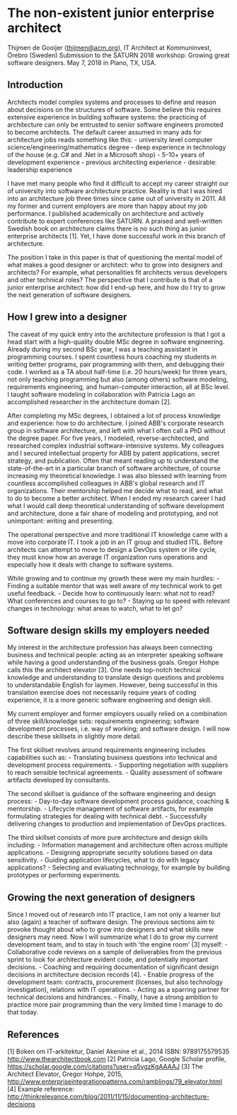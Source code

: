 # The non-existent junior enterprise architect
Thijmen de Gooijer (thijmen@acm.org), IT Architect at Kommuninvest, Örebro (Sweden)
Submission to the SATURN 2018 workshop: Growing great software designers. May 7, 2018 in Plano, TX, USA.

## Introduction
Architects model complex systems and processes to define and reason about decisions on the structures of software. Some believe this requires extensive experience in building software systems: the practicing of architecture can only be entrusted to senior software engineers promoted to become architects. The default career assumed in many ads for architecture jobs reads something like this:
	- university level computer science/engineering/mathematics degree
	- deep experience in technology of the house (e.g. C# and .Net in a Microsoft shop)
	- 5-10+ years of development experience
	- previous architecting experience
	- desirable: leadership experience

I have met many people who find it difficult to accept my career straight our of university into software architecture practice. Reality is that I was hired into an architecture job three times since came out of university in 2011. All my former and current employers are more than happy about my job performance. I published academically on architecture and actively contribute to expert conferences like SATURN. A praised and well-written Swedish book on architecture claims there is no such thing as junior enterprise architects [1]. Yet, I have done successful work in this branch of architecture.

The position I take in this paper is that of questioning the mental model of what makes a good designer or architect: who to grow into designers and architects? For example, what personalities fit architects versus developers and other technical roles? The perspective that I contribute is that of a junior enterprise architect: how did I end-up here, and how do I try to grow the next generation of software designers.

## How I grew into a designer
The caveat of my quick entry into the architecture profession is that I got a head start with a high-quality double MSc degree in software engineering. Already during my second BSc year, I was a teaching assistant in programming courses. I spent countless hours coaching my students in writing better programs, pair programming with them, and debugging their code. I worked as a TA about half-time (i.e. 20 hours/week) for three years, not only teaching programming but also (among others) software modeling, requirements engineering, and human-computer interaction, all at BSc level. I taught software modeling in collaboration with Patricia Lago an accomplished researcher in the architecture domain [2]. 

After completing my MSc degrees, I obtained a lot of process knowledge and experience: how to do architecture. I joined ABB's corporate research group in software architecture, and left with what I often call a PhD without the degree paper. For five years, I modeled, reverse-architected, and researched complex industrial software-intensive systems. My colleagues and I secured intellectual property for ABB by patent applications, secret strategy, and publication. Often that meant reading up to understand the state-of-the-art in a particular branch of software architecture, of course increasing my theoretical knowledge. I was also blessed with learning from countless accomplished colleagues in ABB's global research and IT organizations. Their mentorship helped me decide what to read, and what to do to become a better architect. When I ended my research career I had what I would call deep theoretical understanding of software development and architecture, done a fair share of modeling and prototyping, and not unimportant: writing and presenting.

The operational perspective and more traditional IT knowledge came with a move into corporate IT. I took a job in an IT group and studied ITIL. Before architects can attempt to move to design a DevOps system or life cycle, they must know how an average IT organization runs operations and especially how it deals with change to software systems. 

While growing and to continue my growth these were my main hurdles:
	- Finding a suitable mentor that was well aware of my technical work to get useful feedback.
	- Decide how to continuously learn: what not to read? What conferences and courses to go to?
	- Staying up to speed with relevant changes in technology: what areas to watch, what to let go?

## Software design skills my employers needed
My interest in the architecture profession has always been connecting business and technical people: acting as an interpreter speaking software while having a good understanding of the business goals. Gregor Hohpe calls this the architect elevator [3]. One needs top-notch technical knowledge and understanding to translate design questions and problems to understandable English for laymen. However, being successful in this translation exercise does not necessarily require years of coding experience, it is a more generic software engineering and design skill.

My current employer and former employers usually relied on a combination of three skill/knowledge sets: requirements engineering; software development processes, i.e. way of working; and software design. I will now describe these skillsets in slightly more detail.

The first skillset revolves around requirements engineering includes capabilities such as:
	- Translating business questions into technical and development process requirements.
	- Supporting negotiation with suppliers to reach sensible technical agreements.
	- Quality assessment of software artifacts developed by consultants.

The second skillset is guidance of the software engineering and design process:
	- Day-to-day software development process guidance, coaching & mentorship.
	- Lifecycle management of software artifacts, for example formulating strategies for dealing with technical debt.
	- Successfully delivering changes to production and implementation of DevOps practices.

The third skillset consists of more pure architecture and design skills including:
	- Information management and architecture often across multiple applications.
	- Designing appropriate security solutions based on data sensitivity.
	- Guiding application lifecycles, what to do with legacy applications? 
	- Selecting and evaluating technology, for example by building prototypes or performing experiments.

## Growing the next generation of designers
Since I moved out of research into IT practice, I am not only a learner but also (again) a teacher of software design. The previous sections aim to provoke thought about who to grow into designers and what skills new designers may need. Now I will summarize what I do to grow my current development team, and to stay in touch with 'the engine room' [3] myself:
	- Collaborative code reviews on a sample of deliverables from the previous sprint to look for architecture evident code, and potentially important decisions.
	- Coaching and requiring documentation of significant design decisions in architecture decision records [4].
	- Enable progress of the development team: contracts, procurement (licenses, but also technology investigation), relations with IT operations.
	- Acting as a sparring partner for technical decisions and hindrances.
	- Finally, I have a strong ambition to practice more pair programming than the very limited time I manage to do that today.

## References
[1] Boken om IT-arkitektur, Daniel Akenine et al., 2014 ISBN: 9789175579535 http://www.thearchitectbook.com
[2] Patricia Lago, Google Scholar profile, https://scholar.google.com/citations?user=q5vgzKgAAAAJ
[3] The Architect Elevator, Gregor Hohpe, 2015, http://www.enterpriseintegrationpatterns.com/ramblings/79_elevator.html
[4] Example reference: http://thinkrelevance.com/blog/2011/11/15/documenting-architecture-decisions

